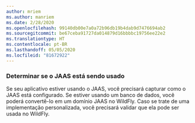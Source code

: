 ```yaml
---
author: mriem
ms.author: manriem
ms.date: 2/28/2020
ms.openlocfilehash: 99140db00e7a0a72b96db19b4dab9d7476694ab2
ms.sourcegitcommit: be67ceba91727da014879d16bbbbc19756ee22e2
ms.translationtype: HT
ms.contentlocale: pt-BR
ms.lasthandoff: 05/05/2020
ms.locfileid: "81672922"
---
```

### <a name="determine-whether-jaas-is-in-use"></a>Determinar se o JAAS está sendo usado

Se seu aplicativo estiver usando o JAAS, você precisará capturar como o JAAS está configurado. Se estiver usando um banco de dados, você poderá convertê-lo em um domínio JAAS no WildFly. Caso se trate de uma implementação personalizada, você precisará validar que ela pode ser usada no WildFly.
